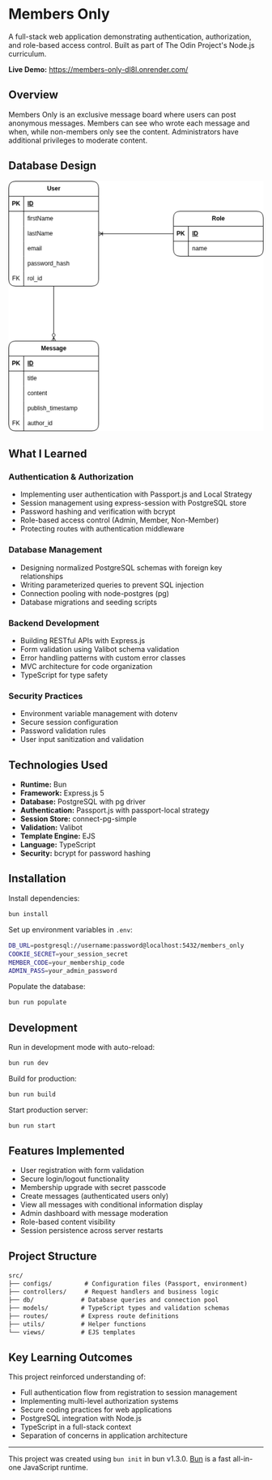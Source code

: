 # Members Only

A full-stack web application demonstrating authentication, authorization, and role-based access control. Built as part of The Odin Project's Node.js curriculum.

**Live Demo:** https://members-only-dl8l.onrender.com/

## Overview

Members Only is an exclusive message board where users can post anonymous messages. Members can see who wrote each message and when, while non-members only see the content. Administrators have additional privileges to moderate content.

## Database Design

![dbDesign](./Members_Only.drawio.png)

## What I Learned

### Authentication & Authorization
- Implementing user authentication with Passport.js and Local Strategy
- Session management using express-session with PostgreSQL store
- Password hashing and verification with bcrypt
- Role-based access control (Admin, Member, Non-Member)
- Protecting routes with authentication middleware

### Database Management
- Designing normalized PostgreSQL schemas with foreign key relationships
- Writing parameterized queries to prevent SQL injection
- Connection pooling with node-postgres (pg)
- Database migrations and seeding scripts

### Backend Development
- Building RESTful APIs with Express.js
- Form validation using Valibot schema validation
- Error handling patterns with custom error classes
- MVC architecture for code organization
- TypeScript for type safety

### Security Practices
- Environment variable management with dotenv
- Secure session configuration
- Password validation rules
- User input sanitization and validation

## Technologies Used

- **Runtime:** Bun
- **Framework:** Express.js 5
- **Database:** PostgreSQL with pg driver
- **Authentication:** Passport.js with passport-local strategy
- **Session Store:** connect-pg-simple
- **Validation:** Valibot
- **Template Engine:** EJS
- **Language:** TypeScript
- **Security:** bcrypt for password hashing

## Installation

Install dependencies:
```bash
bun install
```

Set up environment variables in `.env`:
```bash
DB_URL=postgresql://username:password@localhost:5432/members_only
COOKIE_SECRET=your_session_secret
MEMBER_CODE=your_membership_code
ADMIN_PASS=your_admin_password
```

Populate the database:
```bash
bun run populate
```

## Development

Run in development mode with auto-reload:
```bash
bun run dev
```

Build for production:
```bash
bun run build
```

Start production server:
```bash
bun run start
```

## Features Implemented

- User registration with form validation
- Secure login/logout functionality
- Membership upgrade with secret passcode
- Create messages (authenticated users only)
- View all messages with conditional information display
- Admin dashboard with message moderation
- Role-based content visibility
- Session persistence across server restarts

## Project Structure
```
src/
├── configs/         # Configuration files (Passport, environment)
├── controllers/     # Request handlers and business logic
├── db/             # Database queries and connection pool
├── models/         # TypeScript types and validation schemas
├── routes/         # Express route definitions
├── utils/          # Helper functions
└── views/          # EJS templates
```

## Key Learning Outcomes

This project reinforced understanding of:
- Full authentication flow from registration to session management
- Implementing multi-level authorization systems
- Secure coding practices for web applications
- PostgreSQL integration with Node.js
- TypeScript in a full-stack context
- Separation of concerns in application architecture

---

This project was created using `bun init` in bun v1.3.0. [Bun](https://bun.sh) is a fast all-in-one JavaScript runtime.